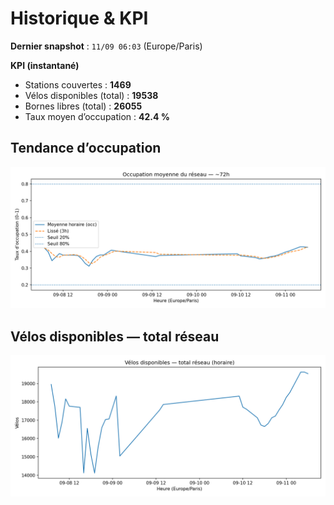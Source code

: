 # Historique & KPI

**Dernier snapshot** : `11/09 06:03` (Europe/Paris)

**KPI (instantané)**

- Stations couvertes : **1469**
- Vélos disponibles (total) : **19538**
- Bornes libres (total) : **26055**
- Taux moyen d’occupation : **42.4 %**

## Tendance d’occupation

![Mean occupancy](assets/figs/occupancy_last72h.png)

## Vélos disponibles — total réseau

![Bikes total](assets/figs/bikes_total_last72h.png)
